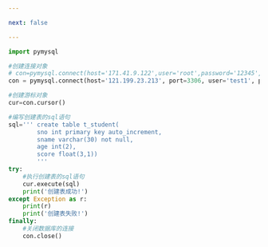 ```yaml
---

next: false

---
```




<BlogInfo id="710" title="15.caogao" author="白日梦想猿" pv=0 read_times=0 pre_cost_time="0分30秒" category="数据库编程" tag_list="['数据库编程']" create_time="2020.12.14 10:22:11" update_time="2020.12.30 10:25:31" />

```python
import pymysql

#创建连接对象
# con=pymysql.connect(host='171.41.9.122',user='root',password='12345',database='python_db',port=3306)
con = pymysql.connect(host='121.199.23.213', port=3306, user='test1', password='123456', database='	test1')

#创建游标对象
cur=con.cursor()

#编写创建表的sql语句
sql=''' create table t_student(
        sno int primary key auto_increment,
        sname varchar(30) not null,
        age int(2),
        score float(3,1)) 
        '''
try:
    #执行创建表的sql语句
    cur.execute(sql)
    print('创建表成功!')
except Exception as r:
    print(r)
    print('创建表失败!')
finally:
    #关闭数据库的连接
    con.close()
```



<ActionBox />
